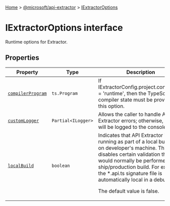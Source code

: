 [Home](./index) &gt; [@microsoft/api-extractor](api-extractor.md) &gt; [IExtractorOptions](api-extractor.iextractoroptions.md)

# IExtractorOptions interface

Runtime options for Extractor.

## Properties

|  Property | Type | Description |
|  --- | --- | --- |
|  [`compilerProgram`](api-extractor.iextractoroptions.compilerprogram.md) | `ts.Program` | If IExtractorConfig.project.configType = 'runtime', then the TypeScript compiler state must be provided via this option. |
|  [`customLogger`](api-extractor.iextractoroptions.customlogger.md) | `Partial<ILogger>` | Allows the caller to handle API Extractor errors; otherwise, they will be logged to the console. |
|  [`localBuild`](api-extractor.iextractoroptions.localbuild.md) | `boolean` | Indicates that API Extractor is running as part of a local build, e.g. on developer's machine. This disables certain validation that would normally be performed for a ship/production build. For example, the \*.api.ts signature file is automatically local in a debug build. <p/> The default value is false. |


